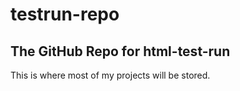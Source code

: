 # testrun-repo
The GitHub Repo for html-test-run
-----
This is where most of my projects will be stored.
